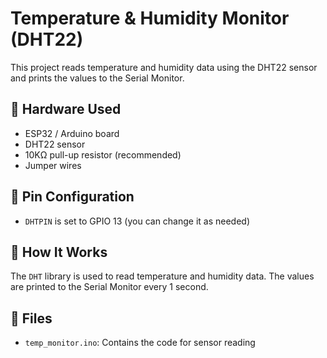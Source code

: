 # Temperature & Humidity Monitor (DHT22)

This project reads temperature and humidity data using the DHT22 sensor and prints the values to the Serial Monitor.

## 🔧 Hardware Used
- ESP32 / Arduino board
- DHT22 sensor
- 10KΩ pull-up resistor (recommended)
- Jumper wires

## 📌 Pin Configuration
- `DHTPIN` is set to GPIO 13 (you can change it as needed)

## 🧠 How It Works
The `DHT` library is used to read temperature and humidity data. The values are printed to the Serial Monitor every 1 second.

## 📁 Files
- `temp_monitor.ino`: Contains the code for sensor reading
